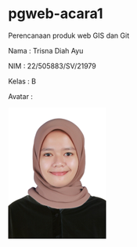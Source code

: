 # pgweb-acara1
Perencanaan produk web GIS dan Git

Nama : Trisna Diah Ayu 

NIM : 22/505883/SV/21979

Kelas : B

Avatar :  
 
<img src="images/trisna.jpg" width="200">


